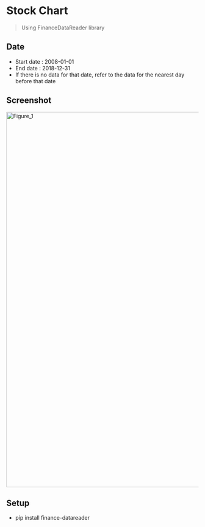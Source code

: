 ﻿# Stock Chart
> Using FinanceDataReader library

## Date
* Start date : 2008-01-01
* End date : 2018-12-31
* If there is no data for that date, refer to the data for the nearest day before that date

## Screenshot
<img width="1920" height="981" alt="Figure_1" src="https://github.com/user-attachments/assets/ae1c73a1-b2bb-4229-9a0a-459372c1b5e2" />


## Setup
* pip install finance-datareader

